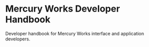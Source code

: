 # Mercury Works Developer Handbook

Developer handbook for Mercury Works interface and application developers.